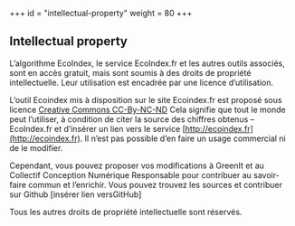 +++
id = "intellectual-property"
weight = 80
+++

## Intellectual property

L’algorithme EcoIndex, le service EcoIndex.fr et les autres outils associés, sont en accès gratuit, mais sont soumis à
des droits de propriété intellectuelle. Leur utilisation est encadrée par une licence d’utilisation.

L’outil Ecoindex mis à disposition sur le site Ecoindex.fr est proposé sous licence
[Creative Commons CC-By-NC-ND](https://creativecommons.org/licenses/by-nc-nd/2.0/fr/) Cela signifie que tout le monde
peut l’utiliser, à condition de citer la source des chiffres obtenus – EcoIndex.fr et d’insérer un lien vers le service
[http://ecoindex.fr](http://ecoindex.fr). Il n’est pas possible d’en faire un usage commercial ni de le modifier.

Cependant, vous pouvez proposer vos modifications à GreenIt et au Collectif Conception Numérique Responsable pour
contribuer au savoir-faire commun et l’enrichir. Vous pouvez trouvez les sources et contribuer sur Github [insérer lien
versGitHub]

Tous les autres droits de propriété intellectuelle sont réservés.

